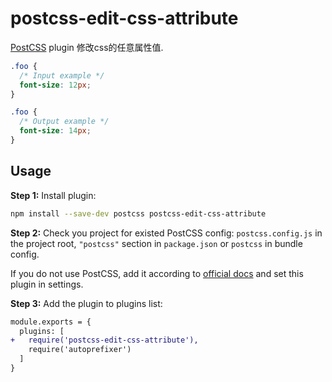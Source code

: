 # postcss-edit-css-attribute

[PostCSS] plugin 修改css的任意属性值.

[PostCSS]: https://github.com/postcss/postcss
[插件地址]: https://github.com/Mikerui/postcss-edit-css-attribute.git

```css
.foo {
  /* Input example */
  font-size: 12px;
}
```

```css
.foo {
  /* Output example */
  font-size: 14px;
}
```

## Usage

**Step 1:** Install plugin:

```sh
npm install --save-dev postcss postcss-edit-css-attribute
```

**Step 2:** Check you project for existed PostCSS config: `postcss.config.js`
in the project root, `"postcss"` section in `package.json`
or `postcss` in bundle config.

If you do not use PostCSS, add it according to [official docs]
and set this plugin in settings.

**Step 3:** Add the plugin to plugins list:

```diff
module.exports = {
  plugins: [
+   require('postcss-edit-css-attribute'),
    require('autoprefixer')
  ]
}
```

[official docs]: https://github.com/postcss/postcss#usage
